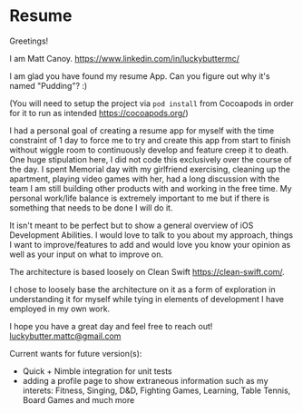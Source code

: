 # Resume

Greetings!

I am Matt Canoy. https://www.linkedin.com/in/luckybuttermc/

I am glad you have found my resume App. Can you figure out why it's named "Pudding"? :)

(You will need to setup the project via `pod install` from Cocoapods in order for it to run as intended https://cocoapods.org/)

I had a personal goal of creating a resume app for myself with the time constraint of 1 day to force me to try and create this app from start to finish without wiggle room to continuously develop and feature creep it to death. One huge stipulation here, I did not code this exclusively over the course of the day. I spent Memorial day with my girlfriend exercising, cleaning up the apartment, playing video games with her, had a long discussion with the team I am still building other products with and working in the free time. My personal work/life balance is extremely important to me but if there is something that needs to be done I will do it.

It isn't meant to be perfect but to show a general overview of iOS Development Abilities. I would love to talk to you about my approach, things I want to improve/features to add and would love you know your opinion as well as your input on what to improve on.

The architecture is based loosely on Clean Swift https://clean-swift.com/. 

I chose to loosely base the architecture on it as a form of exploration in understanding it for myself while tying in elements of development I have employed in my own work.

I hope you have a great day and feel free to reach out!
luckybutter.mattc@gmail.com

Current wants for future version(s):
- Quick + Nimble integration for unit tests
- adding a profile page to show extraneous information such as my interets: Fitness, Singing, D&D, Fighting Games, Learning, Table Tennis, Board Games and much more
